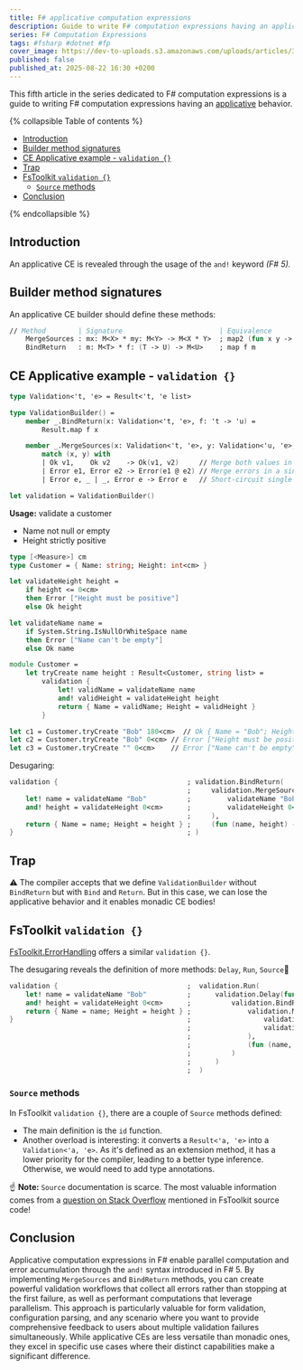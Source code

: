 ```yaml
---
title: F# applicative computation expressions
description: Guide to write F# computation expressions having an applicative behavior
series: F# Computation Expressions
tags: #fsharp #dotnet #fp
cover_image: https://dev-to-uploads.s3.amazonaws.com/uploads/articles/3lw7hnzaptmywhl7xta9.png
published: false
published_at: 2025-08-22 16:30 +0200
---
```


This fifth article in the series dedicated to F# computation expressions is a guide to writing F# computation expressions having an [applicative](https://dev.to/rdeneau/functional-patterns-for-f-computation-expressions-46c7#applicative) behavior.

{% collapsible Table of contents %}

- [Introduction](#introduction)
- [Builder method signatures](#builder-method-signatures)
- [CE Applicative example - `validation {}`](#ce-applicative-example---validation-)
- [Trap](#trap)
- [FsToolkit `validation {}`](#fstoolkit-validation-)
  - [`Source` methods](#source-methods)
- [Conclusion](#conclusion)

{% endcollapsible %}

## Introduction

An applicative CE is revealed through the usage of the `and!` keyword _(F# 5)._

## Builder method signatures

An applicative CE builder should define these methods:

```fsharp
// Method        | Signature                        | Equivalence
    MergeSources : mx: M<X> * my: M<Y> -> M<X * Y>  ; map2 (fun x y -> x, y) mx my
    BindReturn   : m: M<T> * f: (T -> U) -> M<U>    ; map f m
```

## CE Applicative example - `validation {}`

```fsharp
type Validation<'t, 'e> = Result<'t, 'e list>

type ValidationBuilder() =
    member _.BindReturn(x: Validation<'t, 'e>, f: 't -> 'u) =
        Result.map f x

    member _.MergeSources(x: Validation<'t, 'e>, y: Validation<'u, 'e>) =
        match (x, y) with
        | Ok v1,    Ok v2    -> Ok(v1, v2)     // Merge both values in a pair
        | Error e1, Error e2 -> Error(e1 @ e2) // Merge errors in a single list
        | Error e, _ | _, Error e -> Error e   // Short-circuit single error source

let validation = ValidationBuilder()
```

**Usage:** validate a customer

* Name not null or empty
* Height strictly positive

```fsharp
type [<Measure>] cm
type Customer = { Name: string; Height: int<cm> }

let validateHeight height =
    if height <= 0<cm>
    then Error ["Height must be positive"]
    else Ok height

let validateName name =
    if System.String.IsNullOrWhiteSpace name
    then Error ["Name can't be empty"]
    else Ok name

module Customer =
    let tryCreate name height : Result<Customer, string list> =
        validation {
            let! validName = validateName name
            and! validHeight = validateHeight height
            return { Name = validName; Height = validHeight }
        }

let c1 = Customer.tryCreate "Bob" 180<cm>  // Ok { Name = "Bob"; Height = 180 }
let c2 = Customer.tryCreate "Bob" 0<cm> // Error ["Height must be positive"]
let c3 = Customer.tryCreate "" 0<cm>    // Error ["Name can't be empty"; "Height must be positive"]
```

Desugaring:

```fsharp
validation {                                ; validation.BindReturn(
                                            ;     validation.MergeSources(
    let! name = validateName "Bob"          ;         validateName "Bob",
    and! height = validateHeight 0<cm>      ;         validateHeight 0<cm>
                                            ;     ),
    return { Name = name; Height = height } ;     (fun (name, height) -> { Name = name; Height = height })
}                                           ; )
```

## Trap

⚠️ The compiler accepts that we define `ValidationBuilder` without `BindReturn` but with `Bind` and `Return`. But in this case, we can lose the applicative behavior and it enables monadic CE bodies!

## FsToolkit `validation {}`

[FsToolkit.ErrorHandling](https://github.com/demystifyfp/FsToolkit.ErrorHandling/) offers a similar `validation {}`.

The desugaring reveals the definition of more methods: `Delay`, `Run`, `Source`📍

```fsharp
validation {                                ;  validation.Run(
    let! name = validateName "Bob"          ;      validation.Delay(fun () ->
    and! height = validateHeight 0<cm>      ;          validation.BindReturn(
    return { Name = name; Height = height } ;              validation.MergeSources(
}                                           ;                  validation.Source(validateName "Bob"),
                                            ;                  validation.Source(validateHeight 0<cm>)
                                            ;              ),
                                            ;              (fun (name, height) -> { Name = name; Height = height })
                                            ;          )
                                            ;      )
                                            ;  )
```

### `Source` methods

In FsToolkit `validation {}`, there are a couple of `Source` methods defined:

* The main definition is the `id` function.
* Another overload is interesting: it converts a `Result<'a, 'e>` into a `Validation<'a, 'e>`. As it's defined as an extension method, it has a lower priority for the compiler, leading to a better type inference. Otherwise, we would need to add type annotations.

☝️ **Note:** `Source` documentation is scarce. The most valuable information comes from a [question on Stack Overflow](https://stackoverflow.com/a/35301315/8634147) mentioned in FsToolkit source code!

## Conclusion

Applicative computation expressions in F# enable parallel computation and error accumulation through the `and!` syntax introduced in F# 5. By implementing `MergeSources` and `BindReturn` methods, you can create powerful validation workflows that collect all errors rather than stopping at the first failure, as well as performant computations that leverage parallelism. This approach is particularly valuable for form validation, configuration parsing, and any scenario where you want to provide comprehensive feedback to users about multiple validation failures simultaneously. While applicative CEs are less versatile than monadic ones, they excel in specific use cases where their distinct capabilities make a significant difference.
